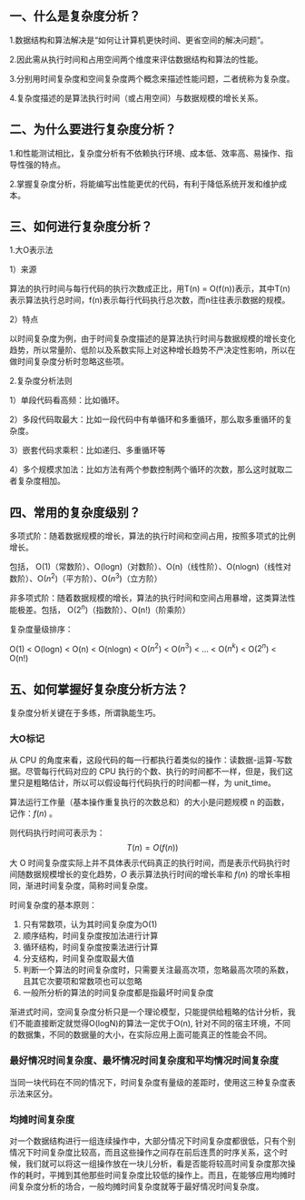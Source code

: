 ##  一、什么是复杂度分析？ 

1.数据结构和算法解决是“如何让计算机更快时间、更省空间的解决问题”。 

2.因此需从执行时间和占用空间两个维度来评估数据结构和算法的性能。 

3.分别用时间复杂度和空间复杂度两个概念来描述性能问题，二者统称为复杂度。 

4.复杂度描述的是算法执行时间（或占用空间）与数据规模的增长关系。 



## 二、为什么要进行复杂度分析？ 

1.和性能测试相比，复杂度分析有不依赖执行环境、成本低、效率高、易操作、指导性强的特点。 

2.掌握复杂度分析，将能编写出性能更优的代码，有利于降低系统开发和维护成本。 



## 三、如何进行复杂度分析？ 

1.大O表示法 

1）来源 

算法的执行时间与每行代码的执行次数成正比，用T(n) = O(f(n))表示，其中T(n)表示算法执行总时间，f(n)表示每行代码执行总次数，而n往往表示数据的规模。 

2）特点 

以时间复杂度为例，由于时间复杂度描述的是算法执行时间与数据规模的增长变化趋势，所以常量阶、低阶以及系数实际上对这种增长趋势不产决定性影响，所以在做时间复杂度分析时忽略这些项。 

2.复杂度分析法则 

1）单段代码看高频：比如循环。 

2）多段代码取最大：比如一段代码中有单循环和多重循环，那么取多重循环的复杂度。 

3）嵌套代码求乘积：比如递归、多重循环等 

4）多个规模求加法：比如方法有两个参数控制两个循环的次数，那么这时就取二者复杂度相加。 



## 四、常用的复杂度级别？ 

多项式阶：随着数据规模的增长，算法的执行时间和空间占用，按照多项式的比例增长。

包括， O(1)（常数阶）、O(logn)（对数阶）、O(n)（线性阶）、O(nlogn)（线性对数阶）、O($n^2$)（平方阶）、O($n^3$)（立方阶） 

非多项式阶：随着数据规模的增长，算法的执行时间和空间占用暴增，这类算法性能极差。包括， O($2^n$)（指数阶）、O(n!)（阶乘阶） 

复杂度量级排序：

O(1) < O(logn) < O(n) < O(nlogn) < O($n^2$) < O($n^3$) < ... <  O($n^k$) < O($2^n$) < O(n!)

## 五、如何掌握好复杂度分析方法？ 

复杂度分析关键在于多练，所谓孰能生巧。



### 大O标记

从 CPU 的角度来看，这段代码的每一行都执行着类似的操作：读数据-运算-写数据。尽管每行代码对应的 CPU 执行的个数、执行的时间都不一样，但是，我们这里只是粗略估计，所以可以假设每行代码执行的时间都一样，为 unit_time。

算法运行工作量（基本操作重复执行的次数总和）的大小是问题规模 n 的函数，记作：$f(n)$ 。

则代码执行时间可表示为：
$$
T(n)=O(f(n))
$$
大 O 时间复杂度实际上并不具体表示代码真正的执行时间，而是表示代码执行时间随数据规模增长的变化趋势，$O$ 表示算法执行时间的增长率和 $f(n)$ 的增长率相同，渐进时间复杂度，简称时间复杂度。

时间复杂度的基本原则：

1.  只有常数项，认为其时间复杂度为O(1) 
2.  顺序结构，时间复杂度按加法进行计算
3.  循环结构，时间复杂度按乘法进行计算
4.  分支结构，时间复杂度取最大值
5.  判断一个算法的时间复杂度时，只需要关注最高次项，忽略最高次项的系数，且其它次要项和常数项也可以忽略
6.  一般所分析的算法的时间复杂度都是指最坏时间复杂度



渐进式时间，空间复杂度分析只是一个理论模型，只能提供给粗略的估计分析，我们不能直接断定就觉得O(logN)的算法一定优于O(n), 针对不同的宿主环境，不同的数据集，不同的数据量的大小，在实际应用上面可能真正的性能会不同。



### 最好情况时间复杂度、最坏情况时间复杂度和平均情况时间复杂度

当同一块代码在不同的情况下，时间复杂度有量级的差距时，使用这三种复杂度表示法来区分。



### 均摊时间复杂度

对一个数据结构进行一组连续操作中，大部分情况下时间复杂度都很低，只有个别情况下时间复杂度比较高，而且这些操作之间存在前后连贯的时序关系，这个时候，我们就可以将这一组操作放在一块儿分析，看是否能将较高时间复杂度那次操作的耗时，平摊到其他那些时间复杂度比较低的操作上。而且，在能够应用均摊时间复杂度分析的场合，一般均摊时间复杂度就等于最好情况时间复杂度。